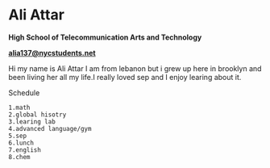 # Ali Attar
**High School of Telecommunication Arts and Technology**

****alia137@nycstudents.net****


Hi my name is Ali Attar I am from lebanon but i grew up here in brooklyn and been living her all my life.I really loved sep and I enjoy learing about it.


Schedule

    1.math
    2.global hisotry
    3.learing lab
    4.advanced language/gym
    5.sep
    6.lunch
    7.english
    8.chem
